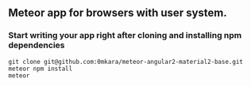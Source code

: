 ## Meteor app for browsers with user system.

### Start writing your app right after cloning and installing npm dependencies

```
git clone git@github.com:0mkara/meteor-angular2-material2-base.git
meteor npm install
meteor
```
